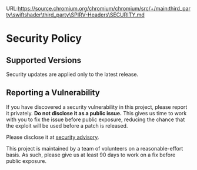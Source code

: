URL:https://source.chromium.org/chromium/chromium/src/+/main:third_party\swiftshader\third_party\SPIRV-Headers\SECURITY.md
# Security Policy

## Supported Versions

Security updates are applied only to the latest release.

## Reporting a Vulnerability

If you have discovered a security vulnerability in this project, please report it privately. **Do not disclose it as a public issue.** This gives us time to work with you to fix the issue before public exposure, reducing the chance that the exploit will be used before a patch is released.

Please disclose it at [security advisory](https://github.com/KhronosGroup/SPIRV-Headers/security/advisories/new).

This project is maintained by a team of volunteers on a reasonable-effort basis. As such, please give us at least 90 days to work on a fix before public exposure.
